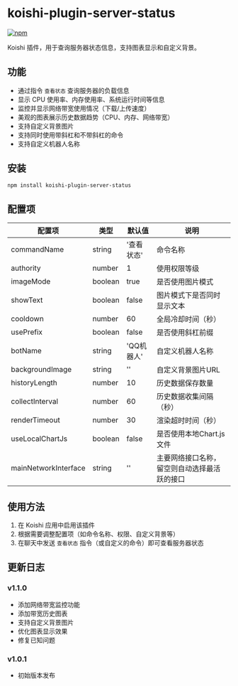 # koishi-plugin-server-status

[![npm](https://img.shields.io/npm/v/koishi-plugin-server-status?style=flat-square)](https://www.npmjs.com/package/koishi-plugin-server-status)

Koishi 插件，用于查询服务器状态信息，支持图表显示和自定义背景。

## 功能

- 通过指令 `查看状态` 查询服务器的负载信息
- 显示 CPU 使用率、内存使用率、系统运行时间等信息
- 监控并显示网络带宽使用情况（下载/上传速度）
- 美观的图表展示历史数据趋势（CPU、内存、网络带宽）
- 支持自定义背景图片
- 支持同时使用带斜杠和不带斜杠的命令
- 支持自定义机器人名称

## 安装

```sh
npm install koishi-plugin-server-status
```

## 配置项

| 配置项 | 类型 | 默认值 | 说明 |
|-------|------|-------|------|
| commandName | string | '查看状态' | 命令名称 |
| authority | number | 1 | 使用权限等级 |
| imageMode | boolean | true | 是否使用图片模式 |
| showText | boolean | false | 图片模式下是否同时显示文本 |
| cooldown | number | 60 | 全局冷却时间（秒） |
| usePrefix | boolean | false | 是否使用斜杠前缀 |
| botName | string | 'QQ机器人' | 自定义机器人名称 |
| backgroundImage | string | '' | 自定义背景图片URL |
| historyLength | number | 10 | 历史数据保存数量 |
| collectInterval | number | 60 | 历史数据收集间隔（秒） |
| renderTimeout | number | 30 | 渲染超时时间（秒） |
| useLocalChartJs | boolean | false | 是否使用本地Chart.js文件 |
| mainNetworkInterface | string | '' | 主要网络接口名称，留空则自动选择最活跃的接口 |

## 使用方法

1. 在 Koishi 应用中启用该插件
2. 根据需要调整配置项（如命令名称、权限、自定义背景等）
3. 在聊天中发送 `查看状态` 指令（或自定义的命令）即可查看服务器状态

## 更新日志

### v1.1.0
- 添加网络带宽监控功能
- 添加带宽历史图表
- 支持自定义背景图片
- 优化图表显示效果
- 修复已知问题

### v1.0.1
- 初始版本发布 
